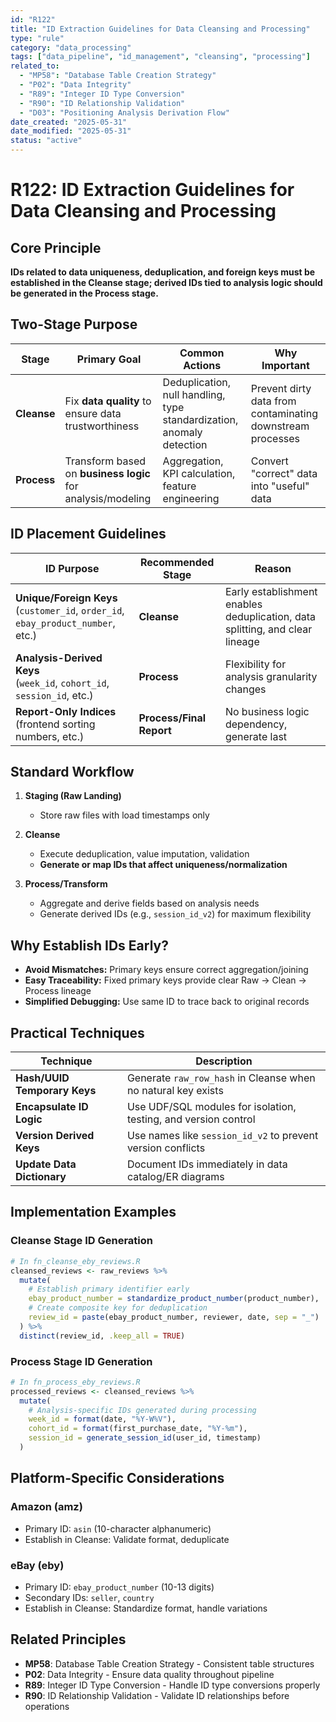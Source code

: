 ```yaml
---
id: "R122"
title: "ID Extraction Guidelines for Data Cleansing and Processing"
type: "rule"
category: "data_processing"
tags: ["data_pipeline", "id_management", "cleansing", "processing"]
related_to:
  - "MP58": "Database Table Creation Strategy"
  - "P02": "Data Integrity"
  - "R89": "Integer ID Type Conversion"
  - "R90": "ID Relationship Validation"
  - "D03": "Positioning Analysis Derivation Flow"
date_created: "2025-05-31"
date_modified: "2025-05-31"
status: "active"
---
```


# R122: ID Extraction Guidelines for Data Cleansing and Processing

## Core Principle

**IDs related to data uniqueness, deduplication, and foreign keys must be established in the Cleanse stage; derived IDs tied to analysis logic should be generated in the Process stage.**

## Two-Stage Purpose

| Stage | Primary Goal | Common Actions | Why Important |
|-------|--------------|----------------|---------------|
| **Cleanse** | Fix **data quality** to ensure data trustworthiness | Deduplication, null handling, type standardization, anomaly detection | Prevent dirty data from contaminating downstream processes |
| **Process** | Transform based on **business logic** for analysis/modeling | Aggregation, KPI calculation, feature engineering | Convert "correct" data into "useful" data |

## ID Placement Guidelines

| ID Purpose | Recommended Stage | Reason |
|------------|-------------------|--------|
| **Unique/Foreign Keys** <br>(`customer_id`, `order_id`, `ebay_product_number`, etc.) | **Cleanse** | Early establishment enables deduplication, data splitting, and clear lineage |
| **Analysis-Derived Keys** <br>(`week_id`, `cohort_id`, `session_id`, etc.) | **Process** | Flexibility for analysis granularity changes |
| **Report-Only Indices** <br>(frontend sorting numbers, etc.) | **Process/Final Report** | No business logic dependency, generate last |

## Standard Workflow

1. **Staging (Raw Landing)**
   - Store raw files with load timestamps only

2. **Cleanse**
   - Execute deduplication, value imputation, validation
   - **Generate or map IDs that affect uniqueness/normalization**

3. **Process/Transform**
   - Aggregate and derive fields based on analysis needs
   - Generate derived IDs (e.g., `session_id_v2`) for maximum flexibility

## Why Establish IDs Early?

- **Avoid Mismatches:** Primary keys ensure correct aggregation/joining
- **Easy Traceability:** Fixed primary keys provide clear Raw → Clean → Process lineage
- **Simplified Debugging:** Use same ID to trace back to original records

## Practical Techniques

| Technique | Description |
|-----------|-------------|
| **Hash/UUID Temporary Keys** | Generate `raw_row_hash` in Cleanse when no natural key exists |
| **Encapsulate ID Logic** | Use UDF/SQL modules for isolation, testing, and version control |
| **Version Derived Keys** | Use names like `session_id_v2` to prevent version conflicts |
| **Update Data Dictionary** | Document IDs immediately in data catalog/ER diagrams |

## Implementation Examples

### Cleanse Stage ID Generation
```r
# In fn_cleanse_eby_reviews.R
cleansed_reviews <- raw_reviews %>%
  mutate(
    # Establish primary identifier early
    ebay_product_number = standardize_product_number(product_number),
    # Create composite key for deduplication
    review_id = paste(ebay_product_number, reviewer, date, sep = "_")
  ) %>%
  distinct(review_id, .keep_all = TRUE)
```

### Process Stage ID Generation
```r
# In fn_process_eby_reviews.R
processed_reviews <- cleansed_reviews %>%
  mutate(
    # Analysis-specific IDs generated during processing
    week_id = format(date, "%Y-W%V"),
    cohort_id = format(first_purchase_date, "%Y-%m"),
    session_id = generate_session_id(user_id, timestamp)
  )
```

## Platform-Specific Considerations

### Amazon (amz)
- Primary ID: `asin` (10-character alphanumeric)
- Establish in Cleanse: Validate format, deduplicate

### eBay (eby)
- Primary ID: `ebay_product_number` (10-13 digits)
- Secondary IDs: `seller`, `country`
- Establish in Cleanse: Standardize format, handle variations

## Related Principles

- **MP58**: Database Table Creation Strategy - Consistent table structures
- **P02**: Data Integrity - Ensure data quality throughout pipeline
- **R89**: Integer ID Type Conversion - Handle ID type conversions properly
- **R90**: ID Relationship Validation - Validate ID relationships before operations
